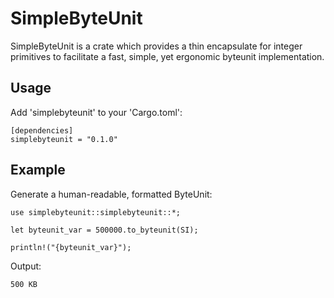 # SimpleByteUnit

SimpleByteUnit is a crate which provides a thin encapsulate for integer primitives to facilitate a fast, simple, yet ergonomic byteunit implementation.

## Usage

Add 'simplebyteunit' to your 'Cargo.toml':

```
[dependencies]
simplebyteunit = "0.1.0"
```

## Example

Generate a human-readable, formatted ByteUnit: 

```
use simplebyteunit::simplebyteunit::*;

let byteunit_var = 500000.to_byteunit(SI);

println!("{byteunit_var}");

```

Output:

```
500 KB
```
